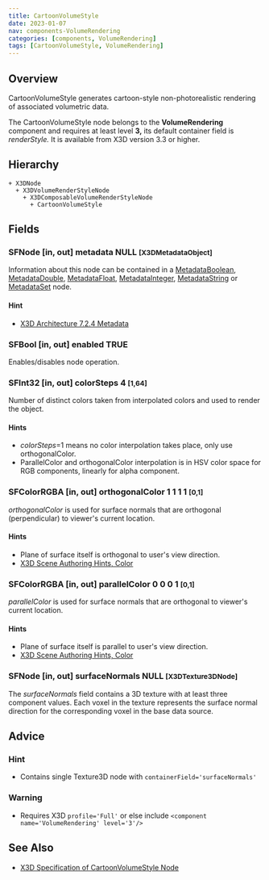 ```yaml
---
title: CartoonVolumeStyle
date: 2023-01-07
nav: components-VolumeRendering
categories: [components, VolumeRendering]
tags: [CartoonVolumeStyle, VolumeRendering]
---
```

<style>
.post h3 {
  word-spacing: 0.2em;
}
</style>

## Overview

CartoonVolumeStyle generates cartoon-style non-photorealistic rendering of associated volumetric data.

The CartoonVolumeStyle node belongs to the **VolumeRendering** component and requires at least level **3,** its default container field is *renderStyle.* It is available from X3D version 3.3 or higher.

## Hierarchy

```
+ X3DNode
  + X3DVolumeRenderStyleNode
    + X3DComposableVolumeRenderStyleNode
      + CartoonVolumeStyle
```

## Fields

### SFNode [in, out] **metadata** NULL <small>[X3DMetadataObject]</small>

Information about this node can be contained in a [MetadataBoolean](/x_ite/components//users/holger/desktop/x_ite/x_ite/docs/_posts/components/core/metadataboolean/), [MetadataDouble](/x_ite/components//users/holger/desktop/x_ite/x_ite/docs/_posts/components/core/metadatadouble/), [MetadataFloat](/x_ite/components//users/holger/desktop/x_ite/x_ite/docs/_posts/components/core/metadatafloat/), [MetadataInteger](/x_ite/components//users/holger/desktop/x_ite/x_ite/docs/_posts/components/core/metadatainteger/), [MetadataString](/x_ite/components//users/holger/desktop/x_ite/x_ite/docs/_posts/components/core/metadatastring/) or [MetadataSet](/x_ite/components//users/holger/desktop/x_ite/x_ite/docs/_posts/components/core/metadataset/) node.

#### Hint

- [X3D Architecture 7.2.4 Metadata](https://www.web3d.org/specifications/X3Dv4/ISO-IEC19775-1v4-IS/Part01/components/core.html#Metadata)

### SFBool [in, out] **enabled** TRUE

Enables/disables node operation.

### SFInt32 [in, out] **colorSteps** 4 <small>[1,64]</small>

Number of distinct colors taken from interpolated colors and used to render the object.

#### Hints

- *colorSteps*=1 means no color interpolation takes place, only use orthogonalColor.
- ParallelColor and orthogonalColor interpolation is in HSV color space for RGB components, linearly for alpha component.

### SFColorRGBA [in, out] **orthogonalColor** 1 1 1 1 <small>[0,1]</small>

*orthogonalColor* is used for surface normals that are orthogonal (perpendicular) to viewer's current location.

#### Hints

- Plane of surface itself is orthogonal to user's view direction.
- [X3D Scene Authoring Hints, Color](https://www.web3d.org/x3d/content/examples/X3dSceneAuthoringHints.html#Color)

### SFColorRGBA [in, out] **parallelColor** 0 0 0 1 <small>[0,1]</small>

*parallelColor* is used for surface normals that are orthogonal to viewer's current location.

#### Hints

- Plane of surface itself is parallel to user's view direction.
- [X3D Scene Authoring Hints, Color](https://www.web3d.org/x3d/content/examples/X3dSceneAuthoringHints.html#Color)

### SFNode [in, out] **surfaceNormals** NULL <small>[X3DTexture3DNode]</small>

The *surfaceNormals* field contains a 3D texture with at least three component values. Each voxel in the texture represents the surface normal direction for the corresponding voxel in the base data source.

## Advice

### Hint

- Contains single Texture3D node with `containerField='surfaceNormals'`

### Warning

- Requires X3D `profile='Full'` or else include `<component name='VolumeRendering' level='3'/>`

## See Also

- [X3D Specification of CartoonVolumeStyle Node](https://www.web3d.org/documents/specifications/19775-1/V4.0/Part01/components/volume.html#CartoonVolumeStyle)
